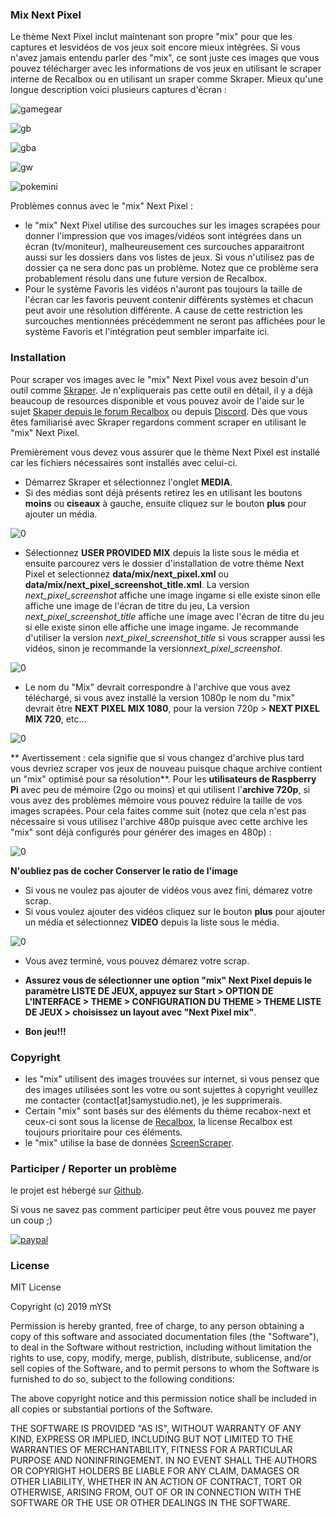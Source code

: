 ### Mix Next Pixel
Le thème Next Pixel inclut maintenant son propre "mix" pour que les captures et lesvidéos de vos jeux soit encore mieux intégrées. Si vous n'avez jamais entendu parler des "mix", ce sont juste ces images que vous pouvez télécharger avec les informations de vos jeux en utilisant le scraper interne de Recalbox ou en utilisant un sraper comme Skraper. Mieux qu'une longue description voici plusieurs captures d'écran :

![gamegear](https://raw.githubusercontent.com/samystudio/es-next-pixel/master/screenshots/gamegear.gif)

![gb](https://raw.githubusercontent.com/samystudio/es-next-pixel/master/screenshots/gb.gif)

![gba](https://raw.githubusercontent.com/samystudio/es-next-pixel/master/screenshots/gba.gif)

![gw](https://raw.githubusercontent.com/samystudio/es-next-pixel/master/screenshots/gw.gif)

![pokemini](https://raw.githubusercontent.com/samystudio/es-next-pixel/master/screenshots/pokemini.gif)

Problèmes connus avec le "mix" Next Pixel :
- le "mix" Next Pixel utilise des surcouches sur les images scrapées pour donner l'impression que vos images/vidéos sont intégrées dans un écran (tv/moniteur), malheureusement ces surcouches apparaitront aussi sur les dossiers dans vos listes de jeux. Si vous n'utilisez pas de dossier ça ne sera donc pas un problème. Notez que ce problème sera probablement résolu dans une future version de Recalbox.
- Pour le système Favoris les vidéos n'auront pas toujours la taille de l'écran car les favoris peuvent contenir différents systèmes et chacun peut avoir une résolution différente. A cause de cette restriction les surcouches mentionnées précédemment ne seront pas affichées pour le système Favoris et l'intégration peut sembler imparfaite ici.


### Installation
Pour scraper vos images avec le "mix" Next Pixel vous avez besoin d'un outil comme [Skraper](https://www.skraper.net/). Je n'expliquerais pas cette outil en détail, il y a déjà beaucoup de resources disponible et vous pouvez avoir de l'aide sur le sujet [Skaper depuis le forum Recalbox](https://forum.recalbox.com/topic/13953/soft-skraper) ou depuis [Discord](https://discordapp.com/invite/VNNBkaq). Dès que vous êtes familiarisé avec Skraper regardons comment scraper en utilisant le "mix" Next Pixel.

Premièrement vous devez vous assurer que le thème Next Pixel est installé car les fichiers nécessaires sont installés avec celui-ci.
- Démarrez Skraper et sélectionnez l'onglet **MEDIA**.
- Si des médias sont déjà présents retirez les en utilisant les boutons **moins** ou **ciseaux** à gauche, ensuite cliquez sur le bouton **plus** pour ajouter un média.

![0](https://raw.githubusercontent.com/samystudio/es-next-pixel/master/mix/help/0.png)

- Sélectionnez **USER PROVIDED MIX** depuis la liste sous le média et ensuite parcourez vers le dossier d'installation de votre thème Next Pixel et selectionnez **data/mix/next_pixel.xml** ou **data/mix/next_pixel_screenshot_title.xml**. La version *next_pixel_screenshot* affiche une image ingame si elle existe sinon elle affiche une image de l'écran de titre du jeu, La version *next_pixel_screenshot_title* affiche une image avec l'écran de titre du jeu si elle existe sinon elle affiche une image ingame. Je recommande d'utiliser la version *next_pixel_screenshot_title* si vous scrapper aussi les vidéos, sinon je recommande la version*next_pixel_screenshot*.

![0](https://raw.githubusercontent.com/samystudio/es-next-pixel/master/mix/help/1.png)

- Le nom du "Mix" devrait correspondre à l'archive que vous avez téléchargé, si vous avez installé la version 1080p le nom du "mix" devrait être **NEXT PIXEL MIX 1080**, pour la version 720p > **NEXT PIXEL MIX 720**, etc...

![0](https://raw.githubusercontent.com/samystudio/es-next-pixel/master/mix/help/2.png)

** Avertissement : cela signifie que si vous changez d'archive plus tard vous devriez scraper vos jeux de nouveau puisque chaque archive contient un "mix" optimisé pour sa résolution**.
Pour les **utilisateurs de Raspberry Pi** avec peu de mémoire (2go ou moins) et qui utilisent l'**archive 720p**, si vous avez des problèmes mémoire vous pouvez réduire la taille de vos images scrapées. Pour cela faites comme suit (notez que cela n'est pas nécessaire si vous utilisez l'archive 480p puisque avec cette archive les "mix" sont déjà configurés pour générer des images en 480p) :

![0](https://raw.githubusercontent.com/samystudio/es-next-pixel/master/mix/help/3.png)

**N'oubliez pas de cocher Conserver le ratio de l'image** 
- Si vous ne voulez pas ajouter de vidéos vous avez fini, démarez votre scrap.
- Si vous voulez ajouter des vidéos cliquez sur le bouton **plus** pour ajouter un média et sélectionnez **VIDEO** depuis la liste sous le média.

![0](https://raw.githubusercontent.com/samystudio/es-next-pixel/master/mix/help/4.png)

- Vous avez terminé, vous pouvez démarez votre scrap.

- **Assurez vous de sélectionner une option "mix" Next Pixel depuis le paramètre LISTE DE JEUX, appuyez sur Start > OPTION DE L'INTERFACE > THEME > CONFIGURATION DU THEME > THEME LISTE DE JEUX > choisissez un layout avec "Next Pixel mix"**.
- **Bon jeu!!!**


### Copyright
- les "mix" utilisent des images trouvées sur internet, si vous pensez que des images utilisées sont les votre ou sont sujettes à copyright veuillez me contacter (contact[at]samystudio.net), je les supprimerais.
- Certain "mix" sont basés sur des éléments du thème recabox-next et ceux-ci sont sous la license de [Recalbox](https://gitlab.com/recalbox/recalbox-themes), la license Recalbox est toujours prioritaire pour ces éléments.
- le "mix" utilise la base de données [ScreenScraper](https://www.screenscraper.fr/).


### Participer / Reporter un problème
le projet est hébergé sur [Github](https://github.com/SamYStudiO/es-theme-next-pixel).

Si vous ne savez pas comment participer peut être vous pouvez me payer un coup ;)

[![paypal](https://www.paypalobjects.com/fr_FR/i/btn/btn_donateCC_LG.gif)](https://www.paypal.com/cgi-bin/webscr?cmd=_s-xclick&hosted_button_id=GZTG62E8M467W&source=url)


### License
MIT License

Copyright (c) 2019 mYSt

Permission is hereby granted, free of charge, to any person obtaining a copy
of this software and associated documentation files (the "Software"), to deal
in the Software without restriction, including without limitation the rights
to use, copy, modify, merge, publish, distribute, sublicense, and/or sell
copies of the Software, and to permit persons to whom the Software is
furnished to do so, subject to the following conditions:

The above copyright notice and this permission notice shall be included in all
copies or substantial portions of the Software.

THE SOFTWARE IS PROVIDED "AS IS", WITHOUT WARRANTY OF ANY KIND, EXPRESS OR
IMPLIED, INCLUDING BUT NOT LIMITED TO THE WARRANTIES OF MERCHANTABILITY,
FITNESS FOR A PARTICULAR PURPOSE AND NONINFRINGEMENT. IN NO EVENT SHALL THE
AUTHORS OR COPYRIGHT HOLDERS BE LIABLE FOR ANY CLAIM, DAMAGES OR OTHER
LIABILITY, WHETHER IN AN ACTION OF CONTRACT, TORT OR OTHERWISE, ARISING FROM,
OUT OF OR IN CONNECTION WITH THE SOFTWARE OR THE USE OR OTHER DEALINGS IN THE
SOFTWARE.


